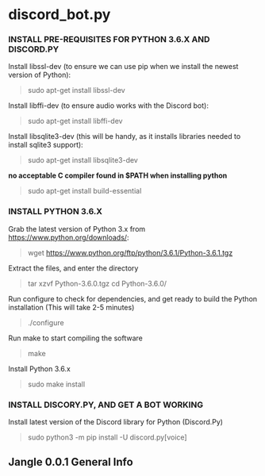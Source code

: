 discord_bot.py
==========
### INSTALL PRE-REQUISITES FOR PYTHON 3.6.X AND DISCORD.PY
Install libssl-dev (to ensure we can use pip when we install the newest version of Python):
>sudo apt-get install libssl-dev

Install libffi-dev (to ensure audio works with the Discord bot):
>sudo apt-get install libffi-dev

Install libsqlite3-dev (this will be handy, as it installs libraries needed to install sqlite3 support):
>sudo apt-get install libsqlite3-dev

**no acceptable C compiler found in $PATH when installing python**
>sudo apt-get install build-essential 

### INSTALL PYTHON 3.6.X
Grab the latest version of Python 3.x from https://www.python.org/downloads/:
>wget https://www.python.org/ftp/python/3.6.1/Python-3.6.1.tgz

Extract the files, and enter the directory
>tar xzvf Python-3.6.0.tgz
>cd Python-3.6.0/

Run configure to check for dependencies, and get ready to build the Python installation (This will take 2-5 minutes)
>./configure

Run make to start compiling the software
>make

Install Python 3.6.x
>sudo make install

### INSTALL DISCORY.PY, AND GET A BOT WORKING
Install latest version of the Discord library for Python (Discord.Py)
>sudo python3 -m pip install -U discord.py[voice]

Jangle 0.0.1 General Info
------------------

